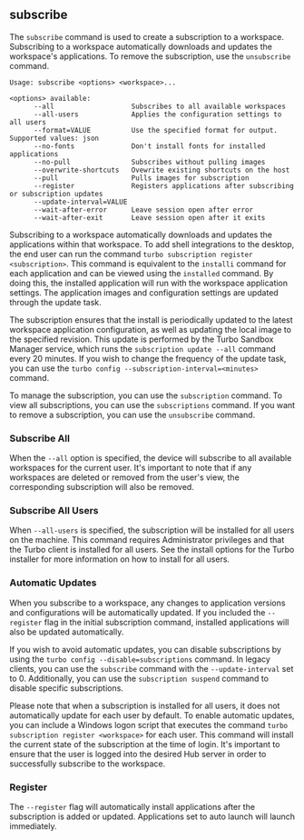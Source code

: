## subscribe

The `subscribe` command is used to create a subscription to a workspace. Subscribing to a workspace automatically downloads and updates the workspace's applications. To remove the subscription, use the `unsubscribe` command.

```
Usage: subscribe <options> <workspace>...

<options> available:
      --all                   Subscribes to all available workspaces
      --all-users             Applies the configuration settings to all users
      --format=VALUE          Use the specified format for output. Supported values: json
      --no-fonts              Don't install fonts for installed applications
      --no-pull               Subscribes without pulling images
      --overwrite-shortcuts   Ovewrite existing shortcuts on the host
      --pull                  Pulls images for subscription
      --register              Registers applications after subscribing or subscription updates
      --update-interval=VALUE
      --wait-after-error      Leave session open after error
      --wait-after-exit       Leave session open after it exits
```

Subscribing to a workspace automatically downloads and updates the applications within that workspace. To add shell integrations to the desktop, the end user can run the command `turbo subscription register <subscription>`. This command is equivalent to the `installi` command for each application and can be viewed using the `installed` command. By doing this, the installed application will run with the workspace application settings. The application images and configuration settings are updated through the update task.

The subscription ensures that the install is periodically updated to the latest workspace application configuration, as well as updating the local image to the specified revision. This update is performed by the Turbo Sandbox Manager service, which runs the `subscription update --all` command every 20 minutes. If you wish to change the frequency of the update task, you can use the `turbo config --subscription-interval=<minutes>` command.

To manage the subscription, you can use the `subscription` command. To view all subscriptions, you can use the `subscriptions` command. If you want to remove a subscription, you can use the `unsubscribe` command.

### Subscribe All
When the `--all` option is specified, the device will subscribe to all available workspaces for the current user. It's important to note that if any workspaces are deleted or removed from the user's view, the corresponding subscription will also be removed.

### Subscribe All Users
When `--all-users` is specified, the subscription will be installed for all users on the machine. This command requires Administrator privileges and that the Turbo client is installed for all users. See the install options for the Turbo installer for more information on how to install for all users.

### Automatic Updates
When you subscribe to a workspace, any changes to application versions and configurations will be automatically updated. If you included the `--register` flag in the initial subscription command, installed applications will also be updated automatically.

If you wish to avoid automatic updates, you can disable subscriptions by using the `turbo config --disable=subscriptions` command. In legacy clients, you can use the `subscribe` command with the `--update-interval` set to 0. Additionally, you can use the `subscription suspend` command to disable specific subscriptions.

Please note that when a subscription is installed for all users, it does not automatically update for each user by default. To enable automatic updates, you can include a Windows logon script that executes the command `turbo subscription register <workspace>` for each user. This command will install the current state of the subscription at the time of login. It's important to ensure that the user is logged into the desired Hub server in order to successfully subscribe to the workspace.

### Register
The `--register` flag will automatically install applications after the subscription is added or updated. Applications set to auto launch will launch immediately.